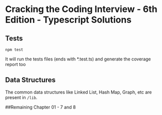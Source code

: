 # Cracking the Coding Interview - 6th Edition - Typescript Solutions

## Tests
`npm test`

It will run the tests files (ends with *.test.ts) and generate the coverage report too

## Data Structures
The common data structures like Linked List, Hash Map, Graph, etc are present in `/lib`.

##Remaining
Chapter 01 - 7 and 8
